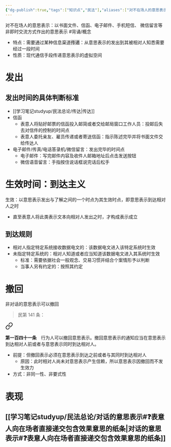 ```yaml
---
{"dg-publish":true,"tags":["知识点","民法"],"aliases":["对不在场人的意思表示"],"permalink":"/学习笔记studyup/民法总论/非对话的意思表示/","dgPassFrontmatter":true,"created":"2024-11-17T14:04:15.768+08:00","updated":"2024-11-23T14:08:49.273+08:00"}
---
```


对不在场人的意思表示：以书面文件、信函、电子邮件、手机短信、 微信留言等非即时交流方式作出的意思表示 #背诵/概念 
- 特点：需要通过某种信息渠道<span style="background:rgba(92, 92, 92, 0.2)">传递</span>：从意思表示的发出到其被相对人知悉需要经过一段时间
- 性质：现代通信手段传递意思表示的虚拟空间
# 发出
## 发出时间的具体判断标准
- [[学习笔记studyup/民法总论/传达\|传达]]
- 信函
	- 表意人将贴好邮票的信函投入邮简或者交给邮局窗口工作人员：投邮后失去对信件的控制的时间点
	- 表意人委托亲友、雇员传递或者寄送信函：指示陈述完毕并将书面文件交给传达人
- 电子邮件/传真/电话答录机/微信留言：发出完毕的时间点
	- 电子邮件：写完邮件内容及收件人邮箱地址后点击发送按钮
	- 微信语音留言：手指按住说话框说完话后松手
# 生效时间：到达主义
生效：以意思表示发出与了解之间的一个时点为其生效时点，即意思表示到达相对人之时
- 直至表意人将此类表示文本向相对人发出之时，才构成表示成立
## 到达规则
- 相对人指定特定系统接收数据电文的：该数据电文进入该特定系统时生效
- 未指定特定系统的：相对人知道或者应当知道该数据电文进入其系统时生效
	- 标准：需要依据社会一般观念、交易习惯并结合个案情形予以判断
	- 当事人另有约定的：按照其约定
# 撤回
非对话的意思表示可以撤回
>民第 141 条：
<div class="transclusion internal-embed is-loaded"><a class="markdown-embed-link" href="/////#t141" aria-label="Open link"><svg xmlns="http://www.w3.org/2000/svg" width="24" height="24" viewBox="0 0 24 24" fill="none" stroke="currentColor" stroke-width="2" stroke-linecap="round" stroke-linejoin="round" class="svg-icon lucide-link"><path d="M10 13a5 5 0 0 0 7.54.54l3-3a5 5 0 0 0-7.07-7.07l-1.72 1.71"></path><path d="M14 11a5 5 0 0 0-7.54-.54l-3 3a5 5 0 0 0 7.07 7.07l1.71-1.71"></path></svg></a><div class="markdown-embed">



**第一百四十一条**　行为人可以撤回意思表示。撤回意思表示的通知应当在意思表示到达相对人前或者与意思表示同时到达相对人。 

</div></div>

- 前提：但撤回表示必须在意思表示到达之前或者与其同时到达相对人
	- 原因：此时相对人尚未对意思表示产生信赖，所以意思表示因撤回而不发生效力
- 方式：非同一性、非要式性
# 表现
## [[学习笔记studyup/民法总论/对话的意思表示#❓表意人向在场者直接递交包含效果意思的纸条\|对话的意思表示#❓表意人向在场者直接递交包含效果意思的纸条]]
